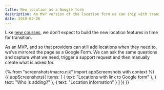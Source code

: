 ```yaml
---
title: New location as a Google form
description: An MVP version of the location form we can ship with transition.
date: 2019-03-26
---
```


Like [new courses](/publish-teacher-training-courses/new-course-google-form), we don’t expect to build the new location features in time for transition.

As an MVP, and so that providers can still add locations when they need to, we’ve mirrored the page as a Google Form. We can ask the same questions and capture what we need, trigger a support request and then manually create what is asked for.

{% from "screenshots/macro.njk" import appScreenshots with context %}
{{ appScreenshots({
  items: [
    { text: "Locations with link to Google form" },
    { text: "Who is adding?" },
    { text: "Location information" }
  ]
}) }}
